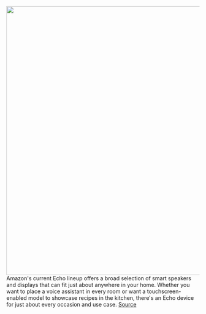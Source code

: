 <img src='https://cdn.vox-cdn.com/thumbor/Pal6s3jZWS6zDspnJrEEJ_I6LcA=/0x0:2040x1360/1200x800/filters:focal(857x517:1183x843)/cdn.vox-cdn.com/uploads/chorus_image/image/67781486/dseifert_191123_3810_0012.0.jpg' width='700px' /><br/>
Amazon's current Echo lineup offers a broad selection of smart speakers and displays that can fit just about anywhere in your home. Whether you want to place a voice assistant in every room or want a touchscreen-enabled model to showcase recipes in the kitchen, there's an Echo device for just about every occasion and use case.
<a href='https://www.theverge.com/21546591/best-amazon-echo-deals'> Source <a/>